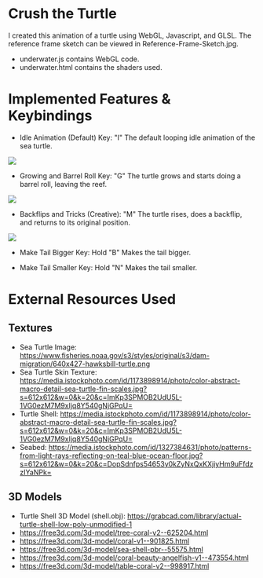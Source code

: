 # Crush the Turtle

I created this animation of a turtle using WebGL, Javascript, and GLSL. The reference frame sketch can be viewed in Reference-Frame-Sketch.jpg.

- underwater.js contains WebGL code.
- underwater.html contains the shaders used.

# Implemented Features & Keybindings
- Idle Animation (Default) Key: "I"
The default looping idle animation of the sea turtle.

![](Idle-Anim.gif)

- Growing and Barrel Roll Key: "G"
The turtle grows and starts doing a barrel roll, leaving the reef.

![](Grow-and-Barrel-Roll.gif)

- Backflips and Tricks (Creative): "M"
The turtle rises, does a backflip, and returns to its original position.

![](Ascend-and-Backflip.gif)

- Make Tail Bigger Key: Hold "B"
Makes the tail bigger.

- Make Tail Smaller Key: Hold "N"
Makes the tail smaller. 

# External Resources Used
## Textures
- Sea Turtle Image: https://www.fisheries.noaa.gov/s3/styles/original/s3/dam-migration/640x427-hawksbill-turtle.png
- Sea Turtle Skin Texture: https://media.istockphoto.com/id/1173898914/photo/color-abstract-macro-detail-sea-turtle-fin-scales.jpg?s=612x612&w=0&k=20&c=ImKp3SPMOB2UdU5L-1VG0ezM7M9xIjq8Y540gNjGPqU=
- Turtle Shell: https://media.istockphoto.com/id/1173898914/photo/color-abstract-macro-detail-sea-turtle-fin-scales.jpg?s=612x612&w=0&k=20&c=ImKp3SPMOB2UdU5L-1VG0ezM7M9xIjq8Y540gNjGPqU=
- Seabed: https://media.istockphoto.com/id/1327384631/photo/patterns-from-light-rays-reflecting-on-teal-blue-ocean-floor.jpg?s=612x612&w=0&k=20&c=DopSdnfps54653y0kZyNxQxKXjiyHm9uFfdzzIYaNPk=


## 3D Models
- Turtle Shell 3D Model (shell.obj): https://grabcad.com/library/actual-turtle-shell-low-poly-unmodified-1
- https://free3d.com/3d-model/tree-coral-v2--625204.html
- https://free3d.com/3d-model/coral-v1--901825.html
- https://free3d.com/3d-model/sea-shell-pbr--55575.html
- https://free3d.com/3d-model/coral-beauty-angelfish-v1--473554.html
- https://free3d.com/3d-model/table-coral-v2--998917.html
